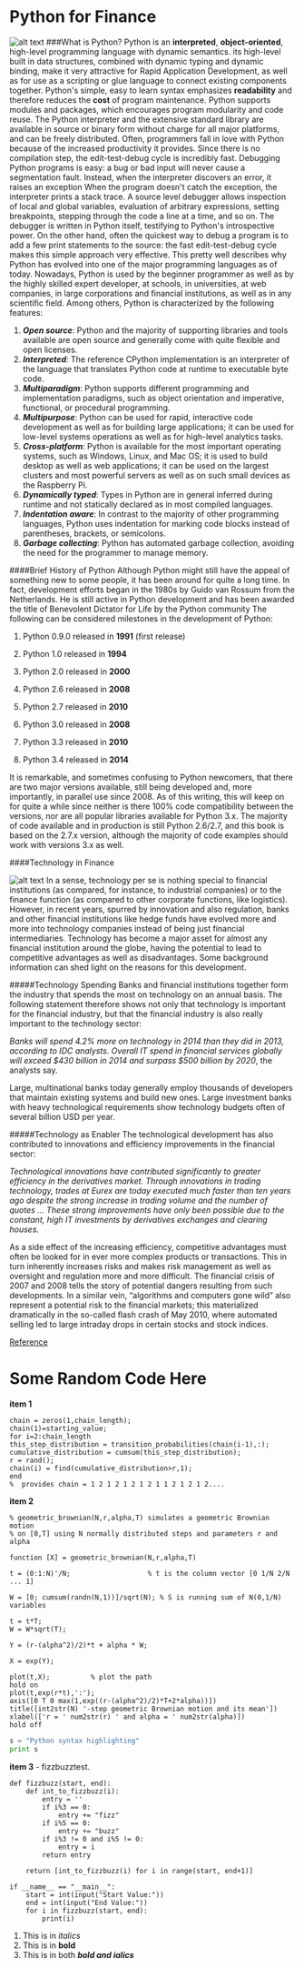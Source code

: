 Python for Finance
===============================
![alt text](https://raw.githubusercontent.com/DragonflyStats/MA4128Assessment/master/images/python_for_finance.png)
###What is Python?
Python is an **interpreted**, **object-oriented**, high-level programming language with dynamic semantics. its high-level built in data structures, combined with dynamic typing and dynamic binding, make it very attractive for Rapid Application Development, as well as for use as a scripting or glue language to connect existing components together.
Python's simple, easy to learn syntax emphasizes **readability** and therefore reduces the **cost** of program maintenance.
Python supports modules and packages, which encourages program modularity and code reuse.
The Python interpreter and the extensive standard library are available in source or binary form without charge for all major platforms, and can be freely distributed.
Often, programmers fall in love with Python because of the increased productivity it provides. 
Since there is no compilation step, the edit-test-debug cycle is incredibly fast. Debugging Python programs is easy: a bug or bad input will never cause a segmentation fault. 
Instead, when the interpreter discovers an error, it raises an exception
When the program doesn't catch the exception, the interpreter prints a stack trace.
A source level debugger allows inspection of local and global variables, evaluation of arbitrary expressions, setting breakpoints, stepping through the code a line at a time, and so on.
The debugger is written in Python itself, testifying to Python's introspective power.
On the other hand, often the quickest way to debug a program is to add a few print statements to the source: the fast edit-test-debug cycle makes this simple approach very effective.
This pretty well describes why Python has evolved into one of the major programming languages as of today. 
Nowadays, Python is used by the beginner programmer as well as by the highly skilled expert developer, at schools, in universities, at web companies, in large corporations and financial institutions, as well as in any scientific field.
Among others, Python is characterized by the following features:

1. ___Open source___: Python and the majority of supporting libraries and tools available are open source and generally come with quite flexible and open licenses.
2. ___Interpreted___: The reference CPython implementation is an interpreter of the language that translates Python code at runtime to executable byte code.
3. ___Multiparadigm___: Python supports different programming and implementation paradigms, such as object orientation and imperative, functional, or procedural programming.
4. ___Multipurpose___: Python can be used for rapid, interactive code development as well as for building large applications; it can be used for low-level systems operations as well as for high-level analytics tasks.
5. ___Cross-platform___: Python is available for the most important operating systems, such as Windows, Linux, and Mac OS; it is used to build desktop as well as web applications; it can be used on the largest clusters and most powerful servers as well as on such small devices as the Raspberry Pi.
6. ___Dynamically typed___: Types in Python are in general inferred during runtime and not statically declared as in most compiled languages.
7. ___Indentation aware___: In contrast to the majority of other programming languages, Python uses indentation for marking code blocks instead of parentheses, brackets, or semicolons.
8. ___Garbage collecting___: Python has automated garbage collection, avoiding the need for the programmer to manage memory.

####Brief History of Python
Although Python might still have the appeal of something new to some people, it has been around for quite a long time.
In fact, development efforts began in the 1980s by Guido van Rossum from the Netherlands.
He is still active in Python development and has been awarded the title of Benevolent Dictator for Life by the Python community
The following can be considered milestones in the development of Python:

1. Python 0.9.0 released in **1991** (first release)

2. Python 1.0 released in **1994**
 
3. Python 2.0 released in **2000**

4. Python 2.6 released in **2008**

5. Python 2.7 released in **2010**

6. Python 3.0 released in **2008**

7. Python 3.3 released in **2010**

8. Python 3.4 released in **2014**

It is remarkable, and sometimes confusing to Python newcomers, that there are two major versions available, still being developed and, more importantly, in parallel use since 2008.
As of this writing, this will keep on for quite a while since neither is there 100% code compatibility between the versions, nor are all popular libraries available for Python 3.x.
The majority of code available and in production is still Python 2.6/2.7, and this book is based on the 2.7.x version, although the majority of code examples should work with versions 3.x as well.

####Technology in Finance

![alt text](http://www.turingfinance.com/wp-content/uploads/2015/04/Asset-Prices-Simulated-using-the-Heston-Stochastic-Volatility-Geometric-Brownian-Motion-Stochastic-Process-Heston.png)
In a sense, technology per se is nothing special to financial institutions (as compared, for instance, to industrial companies) or to the finance function (as compared to other corporate functions, like logistics).
However, in recent years, spurred by innovation and also regulation, banks and other financial institutions like hedge funds have evolved more and more into technology companies instead of being just financial intermediaries.
Technology has become a major asset for almost any financial institution around the globe, having the potential to lead to competitive advantages as well as disadvantages.
Some background information can shed light on the reasons for this development.

#####Technology Spending
Banks and financial institutions together form the industry that spends the most on technology on an annual basis. 
The following statement therefore shows not only that technology is important for the financial industry, but that the financial industry is also really important to the technology sector:

 *Banks will spend 4.2% more on technology in 2014 than they did in 2013, according to IDC analysts. Overall IT spend in financial services globally will exceed $430 billion in 2014 and surpass $500 billion by 2020*, the analysts say.
 
Large, multinational banks today generally employ thousands of developers that maintain existing systems and build new ones.
Large investment banks with heavy technological requirements show technology budgets often of several billion USD per year.

#####Technology as Enabler
The technological development has also contributed to innovations and efficiency improvements in the financial sector:

  *Technological innovations have contributed significantly to greater efficiency in the derivatives market. Through innovations in trading technology, trades at Eurex are today executed much faster than ten years ago despite the strong increase in trading volume and the number of quotes … These strong improvements have only been possible due to the constant, high IT investments by derivatives exchanges and clearing houses.*
  
As a side effect of the increasing efficiency, competitive advantages must often be looked for in ever more complex products or transactions.
This in turn inherently increases risks and makes risk management as well as oversight and regulation more and more difficult.
The financial crisis of 2007 and 2008 tells the story of potential dangers resulting from such developments.
In a similar vein, “algorithms and computers gone wild” also represent a potential risk to the financial markets; this materialized dramatically in the so-called flash crash of May 2010, where automated selling led to large intraday drops in certain stocks and stock indices.

[Reference](https://www.safaribooksonline.com/library/view/python-for-finance/9781491945360/ch01.html)
# Some Random Code Here
</code></pre>
**item 1** 
```
chain = zeros(1,chain_length);
chain(1)=starting_value;
for i=2:chain_length
this_step_distribution = transition_probabilities(chain(i-1),:);
cumulative_distribution = cumsum(this_step_distribution);
r = rand();
chain(i) = find(cumulative_distribution>r,1);
end
%  provides chain = 1 2 1 2 1 2 1 2 1 1 2 1 2 1 2....
```


**item 2** 
```
% geometric_brownian(N,r,alpha,T) simulates a geometric Brownian motion 
% on [0,T] using N normally distributed steps and parameters r and alpha

function [X] = geometric_brownian(N,r,alpha,T)

t = (0:1:N)'/N;                   % t is the column vector [0 1/N 2/N ... 1]

W = [0; cumsum(randn(N,1))]/sqrt(N); % S is running sum of N(0,1/N) variables

t = t*T;
W = W*sqrt(T);

Y = (r-(alpha^2)/2)*t + alpha * W;

X = exp(Y);

plot(t,X);          % plot the path
hold on
plot(t,exp(r*t),':');
axis([0 T 0 max(1,exp((r-(alpha^2)/2)*T+2*alpha))])
title([int2str(N) '-step geometric Brownian motion and its mean'])
xlabel(['r = ' num2str(r) ' and alpha = ' num2str(alpha)])
hold off
```

 ```python
s = "Python syntax highlighting"
print s
```

**item 3** - fizzbuzztest. 
```
def fizzbuzz(start, end):
    def int_to_fizzbuzz(i):
        entry = ''
        if i%3 == 0:
            entry += "fizz"
        if i%5 == 0:
            entry += "buzz"
        if i%3 != 0 and i%5 != 0:
            entry = i
        return entry

    return [int_to_fizzbuzz(i) for i in range(start, end+1)]

if __name__ == "__main__":
    start = int(input("Start Value:"))
    end = int(input("End Value:"))
    for i in fizzbuzz(start, end):
        print(i)
```


1. This is in *italics*
2. This is in **bold**
3. This is in both ***bold and ialics***




